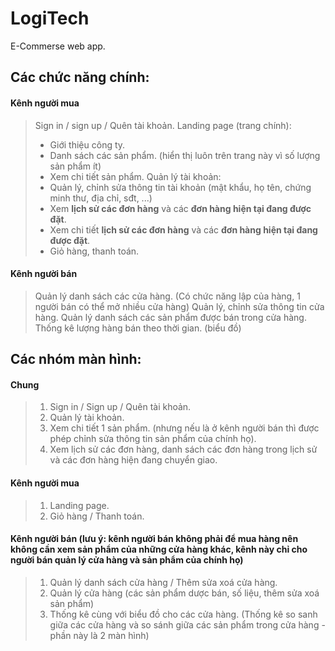 # LogiTech
E-Commerse web app.
## Các chức năng chính:
#### Kênh người mua
> Sign in / sign up / Quên tài khoản.
> Landing page (trang chính):
> + Giới thiệu công ty.
> + Danh sách các sản phẩm. (hiển thị luôn trên trang này vì số lượng sản phẩm ít)
> + Xem chi tiết sản phẩm.
> Quản lý tài khoản:
> + Quản lý, chỉnh sửa thông tin tài khoản (mật khẩu, họ tên, chứng minh thư, địa chỉ, sđt, ...)
> + Xem **lịch sử các đơn hàng** và các **đơn hàng hiện tại đang được đặt**.
> + Xem chi tiết **lịch sử các đơn hàng** và các **đơn hàng hiện tại đang được đặt**.
> + Giỏ hàng, thanh toán.
#### Kênh người bán
> Quản lý danh sách các cửa hàng. (Có chức năng lập của hàng, 1 người bán có thể mở nhiều cửa hàng)
> Quản lý, chỉnh sửa thông tin cửa hàng.
> Quản lý danh sách các sản phẩm được bán trong cửa hàng.
> Thống kê lượng hàng bán theo thời gian. (biểu đồ)

## Các nhóm màn hình:
#### Chung
> 1. Sign in / Sign up / Quên tài khoản.
> 2. Quản lý tài khoản.
> 3. Xem chi tiết 1 sản phẩm. (nhưng nếu là ở kênh người bán thì được phép chỉnh sửa thông tin sản phẩm của chính họ).
> 4. Xem lịch sử các đơn hàng, danh sách các đơn hàng trong lịch sử và các đơn hàng hiện đang chuyển giao.
 
#### Kênh người mua
> 1. Landing page.
> 2. Giỏ hàng / Thanh toán.

#### Kênh người bán (lưu ý: kênh người bán không phải để mua hàng nên không cần xem sản phẩm của những cửa hàng khác, kênh này chỉ cho người bán quản lý cửa hàng và sản phẩm của chính họ)
> 1. Quản lý danh sách cửa hàng / Thêm sửa xoá cửa hàng.
> 2. Quản lý cửa hàng (các sản phẩm dược bán, số liệu, thêm sửa xoá sản phẩm)
> 3. Thống kê cùng với biểu đồ cho các cửa hàng. (Thống kê so sanh giữa các cửa hàng và so sánh giữa các sản phẩm trong cửa hàng - phần này là 2 màn hình)
